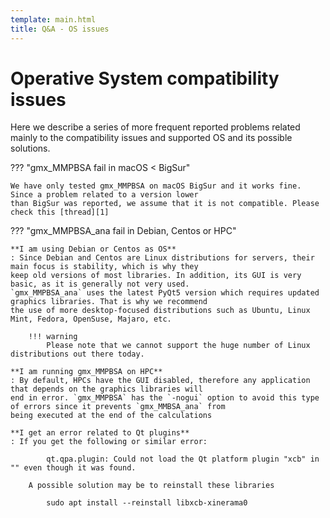 ```yaml
---
template: main.html
title: Q&A - OS issues
---
```


# Operative System compatibility issues
Here we describe a series of more frequent reported problems related mainly to the compatibility issues and 
supported OS and its possible solutions.

??? "gmx_MMPBSA fail in macOS < BigSur"
    
    We have only tested gmx_MMPBSA on macOS BigSur and it works fine. Since a problem related to a version lower 
    than BigSur was reported, we assume that it is not compatible. Please check this [thread][1]

??? "gmx_MMPBSA_ana fail in Debian, Centos or HPC"

    **I am using Debian or Centos as OS**
    : Since Debian and Centos are Linux distributions for servers, their main focus is stability, which is why they 
    keep old versions of most libraries. In addition, its GUI is very basic, as it is generally not very used. 
    `gmx_MMPBSA_ana` uses the latest PyQt5 version which requires updated graphics libraries. That is why we recommend 
    the use of more desktop-focused distributions such as Ubuntu, Linux Mint, Fedora, OpenSuse, Majaro, etc.
    
        !!! warning
            Please note that we cannot support the huge number of Linux distributions out there today.
    
    **I am running gmx_MMPBSA on HPC**
    : By default, HPCs have the GUI disabled, therefore any application that depends on the graphics libraries will 
    end in error. `gmx_MMPBSA` has the `-nogui` option to avoid this type of errors since it prevents `gmx_MMBSA_ana` from 
    being executed at the end of the calculations
    
    **I get an error related to Qt plugins**
    : If you get the following or similar error:

            qt.qpa.plugin: Could not load the Qt platform plugin "xcb" in "" even though it was found.
    
        A possible solution may be to reinstall these libraries
            
            sudo apt install --reinstall libxcb-xinerama0


  [1]: https://groups.google.com/g/gmx_mmpbsa/c/bk-PZl4hZzo